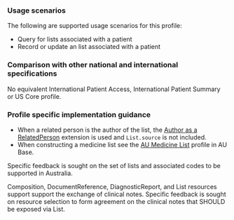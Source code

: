 ### Usage scenarios

The following are supported usage scenarios for this profile:

- Query for lists associated with a patient
- Record or update an list associated with a patient


### Comparison with other national and international specifications

No equivalent International Patient Access, International Patient Summary or US Core profile.


### Profile specific implementation guidance
- When a related person is the author of the list, the [Author as a RelatedPerson](https://build.fhir.org/ig/hl7au/au-fhir-base/StructureDefinition-author-related-person.html) extension is used and `List.source` is not included.
- When constructing a medicine list see the [AU Medicine List](https://build.fhir.org/ig/hl7au/au-fhir-base/StructureDefinition-au-medlist.html) profile in AU Base.

<p class="stu-note">Specific feedback is sought on the set of lists and associated codes to be supported in Australia.</p>

<p class="stu-note">Composition, DocumentReference, DiagnosticReport, and List resources support support the exchange of clinical notes. Specific feedback is sought on resource selection to form agreement on the clinical notes that SHOULD be exposed via List.</p>